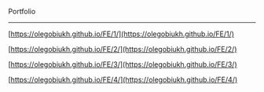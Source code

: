 Portfolio
___

[https://olegobiukh.github.io/FE/1/](https://olegobiukh.github.io/FE/1/)

[https://olegobiukh.github.io/FE/2/](https://olegobiukh.github.io/FE/2/)

[https://olegobiukh.github.io/FE/3/](https://olegobiukh.github.io/FE/3/)

[https://olegobiukh.github.io/FE/4/](https://olegobiukh.github.io/FE/4/)
